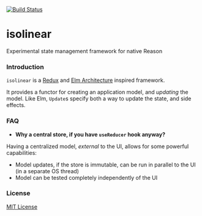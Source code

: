 [![Build Status](https://bryphe.visualstudio.com/isolinear/_apis/build/status/bryphe.isolinear?branchName=master)](https://bryphe.visualstudio.com/isolinear/_build/latest?definitionId=22&branchName=master)

# isolinear

Experimental state management framework for native Reason

### Introduction

`isolinear` is a [Redux](https://reduxjs.org) and [Elm Architecture](https://guide.elm-lang.org/architecture/) inspired framework. 

It provides a functor for creating an application model, and _updating_ the model. Like Elm, `Update`s specify both a way to update the state, and side effects.

### FAQ

- __Why a central store, if you have `useReducer` hook anyway?__

Having a centralized model, _external_ to the UI, allows for some powerful capabilities:
- Model updates, if the store is immutable, can be run in parallel to the UI (in a separate OS thread)
- Model can be tested completely independently of the UI

### License

[MIT License](./LICENSE)
